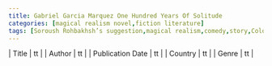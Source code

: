 ```yaml
---
title: Gabriel Garcia Marquez One Hundred Years Of Solitude
categories: [magical realism novel,fiction literature]
tags: [Soroush Rohbakhsh’s suggestion,magical realism,comedy,story,Colombia,Gabriel García Márquez,book club]
---
```

        
| Title | tt |
| Author | tt  |
| Publication Date | tt   |
| Country | tt |
| Genre | tt  |
        